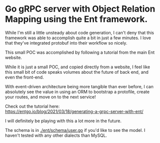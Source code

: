# Go gRPC server with Object Relation Mapping using the Ent framework. 


While I'm still a little unsteady about code generation, I can't deny that this framework was able to accomplish quite a bit in just a few minutes. I love that they've integrated protobuf into their workflow so nicely.  
  
  
This small POC was accomplished by following a tutorial from the main Ent website.

While it is just a small POC, and copied directly from a website, I feel like this small bit of code speaks volumes about the future of back end, and even the front-end.


With event-driven architecture being more tangible than ever before, I can absolutely see the value in using an ORM to bootstrap a protofile, create your routes, and move on to the next service!

Check out the tutorial here:  
https://entgo.io/blog/2021/03/18/generating-a-grpc-server-with-ent/
  
  
I will definitely be playing with this a lot more in the future.

The schema is in [./ent/schema/user.go](./ent/schema/user.go) if you'd like to see the model. I haven't tested with any other dialects than MySQL.